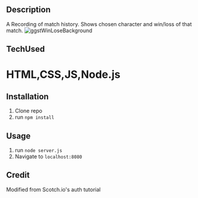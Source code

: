 ## Description
A Recording of match history. Shows chosen character and win/loss of that match.
![ggstWinLoseBackground](https://user-images.githubusercontent.com/112410929/201448557-4ad7c437-b666-4ca4-ab02-1aedba737f83.jpg)

## TechUsed
# HTML,CSS,JS,Node.js

## Installation

1. Clone repo
2. run `npm install`

## Usage

1. run `node server.js`
2. Navigate to `localhost:8080`

## Credit
Modified from Scotch.io's auth tutorial
